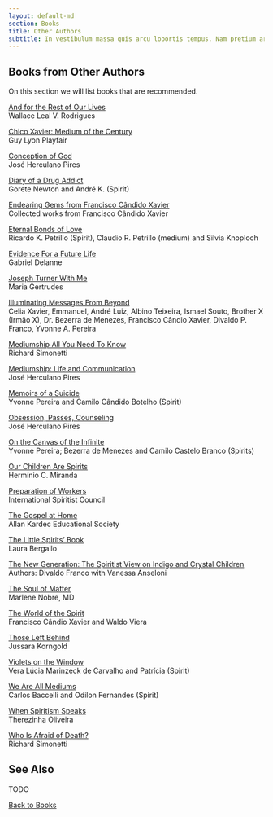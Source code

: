 ```yaml
---
layout: default-md
section: Books
title: Other Authors
subtitle: In vestibulum massa quis arcu lobortis tempus. Nam pretium arcu in odio vulputate luctus.
---
```


## Books from Other Authors
On this section we will list books that are recommended.

[And for the Rest of Our Lives](and-for-the-rest-of-our-lives)  
Wallace Leal V. Rodrigues  

[Chico Xavier: Medium of the Century](chico-xavier-medium-of-the-century)  
Guy Lyon Playfair  

[Conception of God](conception-of-god)  
José Herculano Pires  

[Diary of a Drug Addict](diary-of-a-drug-addict)  
Gorete Newton and André K. (Spirit)  

[Endearing Gems from Francisco Cândido Xavier](gems-from-chico-xavier)  
Collected works from Francisco Cândido Xavier

[Eternal Bonds of Love](eternal-bonds-of-love)  
Ricardo K. Petrillo (Spirit), Claudio R. Petrillo (medium) and Silvia Knoploch   

[Evidence For a Future Life](evidence-for-a-future-life)  
Gabriel Delanne

[Joseph Turner With Me](joseph-turner-with-me)  
Maria Gertrudes  

[Illuminating Messages From Beyond](illuminating-messages-from-beyond)  
Celia Xavier, Emmanuel, André Luiz, Albino Teixeira, Ismael Souto, Brother X (Irmão X), Dr. Bezerra de Menezes, Francisco Cândio Xavier, Divaldo P. Franco, Yvonne A. Pereira 


[Mediumship All You Need To Know](mediumship-all-you-need-to-know)  
Richard Simonetti    

[Mediumship: Life and Communication](mediumship-life-and-communication)  
José Herculano Pires  

[Memoirs of a Suicide](memoirs-of-a-suicide)  
Yvonne Pereira and Camilo Cândido Botelho (Spirit)

[Obsession, Passes, Counseling](obsession-passes-counseling)  
José Herculano Pires  

[On the Canvas of the Infinite](on-the-canvas-of-the-infinite)  
Yvonne Pereira; Bezerra de Menezes and Camilo Castelo Branco (Spirits)  

[Our Children Are Spirits](our-children-are-spirits)  
Hermínio C. Miranda  

[Preparation of Workers](preparation-of-workers)  
International Spiritist Council 

[The Gospel at Home](the-gospel-at-home)  
Allan Kardec Educational Society  

[The Little Spirits’ Book](the-little-spirits-book)  
Laura Bergallo  

[The New Generation: The Spiritist View on Indigo and Crystal Children](indigo-and-crystal-children)  
Authors: Divaldo Franco with Vanessa Anseloni  

[The Soul of Matter](the-soul-of-matter)  
Marlene Nobre, MD  

[The World of the Spirit](the-world-of-the-spirit)  
Francisco Cândio Xavier and Waldo Viera   

[Those Left Behind](those-left-behind)  
Jussara Korngold  

[Violets on the Window](violets-on-the-window)  
Vera Lúcia Marinzeck de Carvalho and Patrícia (Spirit)  

[We Are All Mediums](we-are-all-mediums)  
Carlos Baccelli and Odilon Fernandes (Spirit)

[When Spiritism Speaks](when-spiritism-speaks)  
Therezinha Oliveira  

[Who Is Afraid of Death?](who-is-afraid-of-death)  
Richard Simonetti  


## See Also
TODO


<a href="/books" class="button">Back to Books</a>

